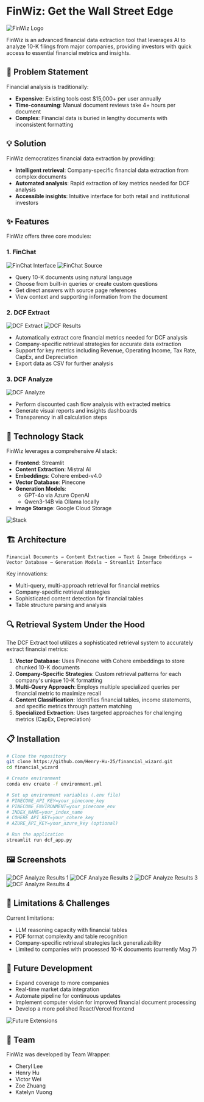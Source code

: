 # FinWiz: Get the Wall Street Edge

![FinWiz Logo](demo/title.png)

FinWiz is an advanced financial data extraction tool that leverages AI to analyze 10-K filings from major companies, providing investors with quick access to essential financial metrics and insights.

## 🚀 Problem Statement

Financial analysis is traditionally:
- **Expensive**: Existing tools cost $15,000+ per user annually
- **Time-consuming**: Manual document reviews take 4+ hours per document
- **Complex**: Financial data is buried in lengthy documents with inconsistent formatting

## 💡 Solution

FinWiz democratizes financial data extraction by providing:
- **Intelligent retrieval**: Company-specific financial data extraction from complex documents
- **Automated analysis**: Rapid extraction of key metrics needed for DCF analysis
- **Accessible insights**: Intuitive interface for both retail and institutional investors

## ✨ Features

FinWiz offers three core modules:

### 1. FinChat
![FinChat Interface](demo/demo1.png)
![FinChat Source](demo/demo2.png)
- Query 10-K documents using natural language
- Choose from built-in queries or create custom questions
- Get direct answers with source page references
- View context and supporting information from the document

### 2. DCF Extract
![DCF Extract](demo/demo3.png)
![DCF Results](demo/demo4.png)
- Automatically extract core financial metrics needed for DCF analysis
- Company-specific retrieval strategies for accurate data extraction
- Support for key metrics including Revenue, Operating Income, Tax Rate, CapEx, and Depreciation
- Export data as CSV for further analysis

### 3. DCF Analyze
![DCF Analyze](demo/demo5.png)
- Perform discounted cash flow analysis with extracted metrics
- Generate visual reports and insights dashboards
- Transparency in all calculation steps

## 🔧 Technology Stack

FinWiz leverages a comprehensive AI stack:

- **Frontend**: Streamlit
- **Content Extraction**: Mistral AI
- **Embeddings**: Cohere embed-v4.0
- **Vector Database**: Pinecone
- **Generation Models**: 
  - GPT-4o via Azure OpenAI
  - Qwen3-14B via Ollama locally
- **Image Storage**: Google Cloud Storage

![Stack](demo/stack.png)

## 🏗️ Architecture

```
Financial Documents → Content Extraction → Text & Image Embeddings → Vector Database → Generation Models → Streamlit Interface
```

Key innovations:
- Multi-query, multi-approach retrieval for financial metrics
- Company-specific retrieval strategies
- Sophisticated content detection for financial tables
- Table structure parsing and analysis

## 🔍 Retrieval System Under the Hood

The DCF Extract tool utilizes a sophisticated retrieval system to accurately extract financial metrics:

1. **Vector Database**: Uses Pinecone with Cohere embeddings to store chunked 10-K documents
2. **Company-Specific Strategies**: Custom retrieval patterns for each company's unique 10-K formatting
3. **Multi-Query Approach**: Employs multiple specialized queries per financial metric to maximize recall
4. **Content Classification**: Identifies financial tables, income statements, and specific metrics through pattern matching
5. **Specialized Extraction**: Uses targeted approaches for challenging metrics (CapEx, Depreciation)

## 📋 Installation

```bash
# Clone the repository
git clone https://github.com/Henry-Hu-25/financial_wizard.git
cd financial_wizard

# Create environment
conda env create -f environment.yml

# Set up environment variables (.env file)
# PINECONE_API_KEY=your_pinecone_key
# PINECONE_ENVIRONMENT=your_pinecone_env
# INDEX_NAME=your_index_name
# COHERE_API_KEY=your_cohere_key
# AZURE_API_KEY=your_azure_key (optional)

# Run the application
streamlit run dcf_app.py
```

## 🖼️ Screenshots

![DCF Analyze Results 1](demo/demo6.png)
![DCF Analyze Results 2](demo/demo7.png)
![DCF Analyze Results 3](demo/demo8.png)
![DCF Analyze Results 4](demo/demo9.png)

## 🛑 Limitations & Challenges

Current limitations:
- LLM reasoning capacity with financial tables
- PDF format complexity and table recognition
- Company-specific retrieval strategies lack generalizability
- Limited to companies with processed 10-K documents (currently Mag 7)

## 🔮 Future Development

- Expand coverage to more companies
- Real-time market data integration
- Automate pipeline for continuous updates
- Implement computer vision for improved financial document processing
- Develop a more polished React/Vercel frontend

![Future Extensions](demo/arch.png)

## 👥 Team

FinWiz was developed by Team Wrapper:
- Cheryl Lee
- Henry Hu
- Victor Wei
- Zoe Zhuang
- Katelyn Vuong
